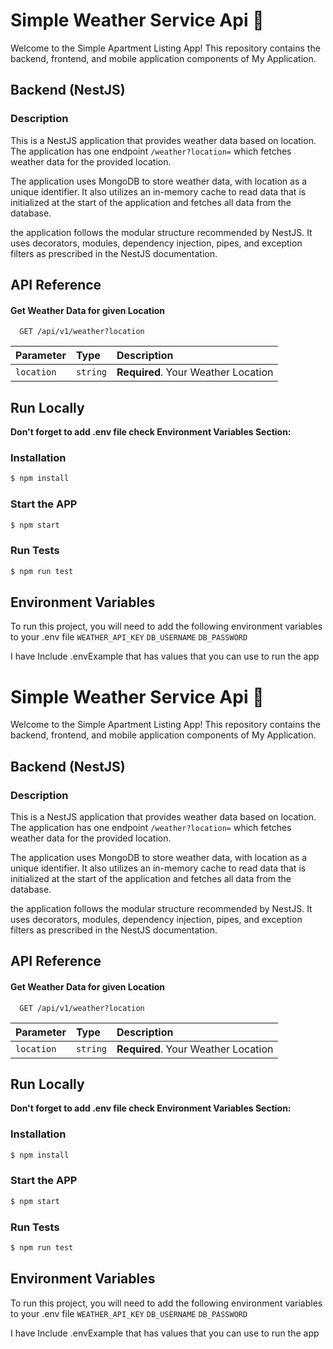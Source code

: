 # Simple Weather Service Api 👋
Welcome to the Simple Apartment Listing App!
This repository contains the backend, frontend, and mobile application components of My Application.

## Backend (NestJS)

### Description

This is a NestJS application that provides weather data based on location. The application has one endpoint `/weather?location=` which fetches weather data for the provided location. 

The application uses MongoDB to store weather data, with location as a unique identifier. It also utilizes an in-memory cache to read data that is initialized at the start of the application and fetches all data from the database.


the application follows the modular structure recommended by NestJS. It uses decorators, modules, dependency injection, pipes, and exception filters as prescribed in the NestJS documentation.

## API Reference

#### Get Weather Data for given Location

```http
  GET /api/v1/weather?location
```

| Parameter | Type     | Description                |
| :-------- | :------- | :------------------------- |
| `location`| `string` | **Required**. Your Weather Location |

## Run Locally 
**Don't forget to add .env file check Environment Variables Section:**

### Installation

```bash
$ npm install
```
### Start the APP
```bash
$ npm start 
```
### Run Tests
```bash
$ npm run test
```
## Environment Variables

To run this project, you will need to add the following environment variables to your .env file
`WEATHER_API_KEY`
`DB_USERNAME`
`DB_PASSWORD`

I have Include .envExample that has values that you can use to run the app

# Simple Weather Service Api 👋
Welcome to the Simple Apartment Listing App!
This repository contains the backend, frontend, and mobile application components of My Application.

## Backend (NestJS)

### Description

This is a NestJS application that provides weather data based on location. The application has one endpoint `/weather?location=` which fetches weather data for the provided location. 

The application uses MongoDB to store weather data, with location as a unique identifier. It also utilizes an in-memory cache to read data that is initialized at the start of the application and fetches all data from the database.


the application follows the modular structure recommended by NestJS. It uses decorators, modules, dependency injection, pipes, and exception filters as prescribed in the NestJS documentation.

## API Reference

#### Get Weather Data for given Location

```http
  GET /api/v1/weather?location
```

| Parameter | Type     | Description                |
| :-------- | :------- | :------------------------- |
| `location`| `string` | **Required**. Your Weather Location |

## Run Locally 
**Don't forget to add .env file check Environment Variables Section:**

### Installation

```bash
$ npm install
```
### Start the APP
```bash
$ npm start 
```
### Run Tests
```bash
$ npm run test
```
## Environment Variables

To run this project, you will need to add the following environment variables to your .env file
`WEATHER_API_KEY`
`DB_USERNAME`
`DB_PASSWORD`

I have Include .envExample that has values that you can use to run the app


